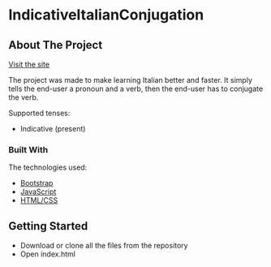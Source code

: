 # IndicativeItalianConjugation

<!-- ABOUT THE PROJECT -->
## About The Project

[Visit the site](https://alexnaie.github.io/IndicativeItalianConjugation/)

The project was made to make learning Italian better and faster. It simply tells the end-user a pronoun and a verb, then the end-user has to conjugate the verb. 

Supported tenses:
* Indicative (present)


### Built With

The technologies used:
* [Bootstrap](https://getbootstrap.com)
* [JavaScript](https://developer.mozilla.org/en-US/docs/Web/JavaScript)
* [HTML/CSS](https://developer.mozilla.org/)



<!-- GETTING STARTED -->
## Getting Started

* Download or clone all the files from the repository
* Open index.html
